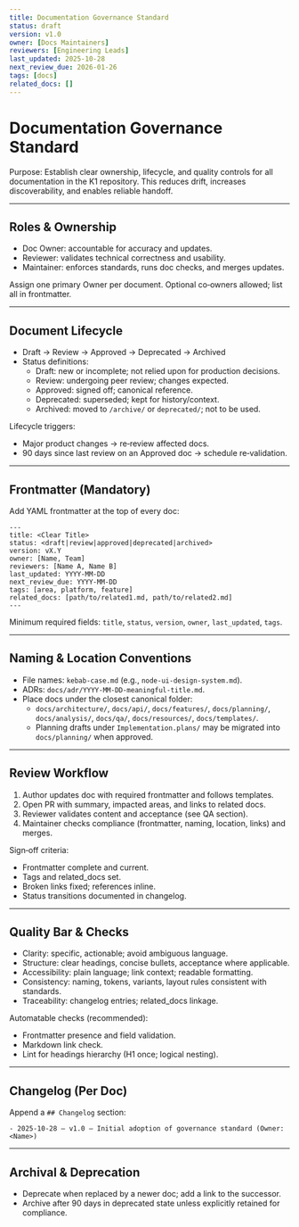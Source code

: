 ```yaml
---
title: Documentation Governance Standard
status: draft
version: v1.0
owner: [Docs Maintainers]
reviewers: [Engineering Leads]
last_updated: 2025-10-28
next_review_due: 2026-01-26
tags: [docs]
related_docs: []
---
```

# Documentation Governance Standard

Purpose: Establish clear ownership, lifecycle, and quality controls for all documentation in the K1 repository. This reduces drift, increases discoverability, and enables reliable handoff.

---

## Roles & Ownership
- Doc Owner: accountable for accuracy and updates.
- Reviewer: validates technical correctness and usability.
- Maintainer: enforces standards, runs doc checks, and merges updates.

Assign one primary Owner per document. Optional co‑owners allowed; list all in frontmatter.

---

## Document Lifecycle
- Draft → Review → Approved → Deprecated → Archived
- Status definitions:
  - Draft: new or incomplete; not relied upon for production decisions.
  - Review: undergoing peer review; changes expected.
  - Approved: signed off; canonical reference.
  - Deprecated: superseded; kept for history/context.
  - Archived: moved to `/archive/` or `deprecated/`; not to be used.

Lifecycle triggers:
- Major product changes → re‑review affected docs.
- 90 days since last review on an Approved doc → schedule re‑validation.

---

## Frontmatter (Mandatory)
Add YAML frontmatter at the top of every doc:
```
---
title: <Clear Title>
status: <draft|review|approved|deprecated|archived>
version: vX.Y
owner: [Name, Team]
reviewers: [Name A, Name B]
last_updated: YYYY-MM-DD
next_review_due: YYYY-MM-DD
tags: [area, platform, feature]
related_docs: [path/to/related1.md, path/to/related2.md]
---
```

Minimum required fields: `title`, `status`, `version`, `owner`, `last_updated`, `tags`.

---

## Naming & Location Conventions
- File names: `kebab-case.md` (e.g., `node-ui-design-system.md`).
- ADRs: `docs/adr/YYYY-MM-DD-meaningful-title.md`.
- Place docs under the closest canonical folder:
  - `docs/architecture/`, `docs/api/`, `docs/features/`, `docs/planning/`, `docs/analysis/`, `docs/qa/`, `docs/resources/`, `docs/templates/`.
  - Planning drafts under `Implementation.plans/` may be migrated into `docs/planning/` when approved.

---

## Review Workflow
1. Author updates doc with required frontmatter and follows templates.
2. Open PR with summary, impacted areas, and links to related docs.
3. Reviewer validates content and acceptance (see QA section).
4. Maintainer checks compliance (frontmatter, naming, location, links) and merges.

Sign‑off criteria:
- Frontmatter complete and current.
- Tags and related_docs set.
- Broken links fixed; references inline.
- Status transitions documented in changelog.

---

## Quality Bar & Checks
- Clarity: specific, actionable; avoid ambiguous language.
- Structure: clear headings, concise bullets, acceptance where applicable.
- Accessibility: plain language; link context; readable formatting.
- Consistency: naming, tokens, variants, layout rules consistent with standards.
- Traceability: changelog entries; related_docs linkage.

Automatable checks (recommended):
- Frontmatter presence and field validation.
- Markdown link check.
- Lint for headings hierarchy (H1 once; logical nesting).

---

## Changelog (Per Doc)
Append a `## Changelog` section:
```
- 2025-10-28 — v1.0 — Initial adoption of governance standard (Owner: <Name>)
```

---

## Archival & Deprecation
- Deprecate when replaced by a newer doc; add a link to the successor.
- Archive after 90 days in deprecated state unless explicitly retained for compliance.

